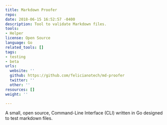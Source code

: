 ```yaml
---
title: Markdown Proofer
repo: 
date: 2018-06-15 16:52:57 -0400
description: Tool to validate Markdown files.
tools:
- Helper
license: Open Source
language: Go
related_tools: []
tags:
- testing
- beta
urls:
  website: ''
  github: https://github.com/felicianotech/md-proofer
  twitter: ''
  other: ''
resources: []
weight: ''

---
```

A small, open source, Command-Line Interface (CLI) written in Go designed to test markdown files. 